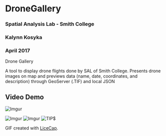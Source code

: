 # DroneGallery

### Spatial Analysis Lab - Smith College
### Kalynn Kosyka 
### April 2017

Drone Gallery

A tool to display drone flights done by SAL of Smith College.
Presents drone images on map and previews data (name, date, coordinates, and description) through GeoServer (.TIF) and local JSON

## Video Demo 

![Imgur](http://i.imgur.com/HPCLwct.gif)

![Imgur](http://i.imgur.com/zTONrOD.jpg)
![Imgur](https://i.imgur.com/HPCLwct.gifv)
![TIP$](https://i.imgur.com/rMmC0ST.gif?1)

GIF created with [LiceCap](http://www.cockos.com/licecap/).
